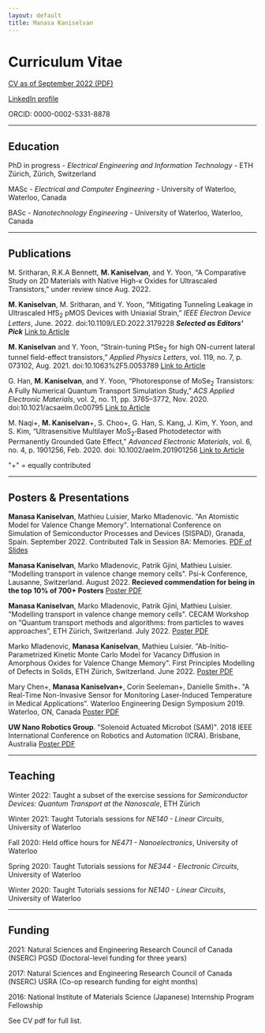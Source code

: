 ```yaml
---
layout: default
title: Manasa Kaniselvan
---
```


# Curriculum Vitae

[CV as of September 2022 (PDF)](/media/cv.pdf)

[LinkedIn profile](https://www.linkedin.com/in/manasa-kaniselvan)

ORCID: 0000-0002-5331-8878

<!-- blank line -->
----
<!-- blank line -->

## Education

PhD in progress - _Electrical Engineering and Information Technology_ - ETH Zürich, Zürich, Switzerland

MASc - _Electrical and Computer Engineering_ - University of Waterloo, Waterloo, Canada

BASc - _Nanotechnology Engineering_ - University of Waterloo, Waterloo, Canada

<!-- blank line -->
----
<!-- blank line -->

## Publications

M. Sritharan, R.K.A Bennett, **M. Kaniselvan**, and Y. Yoon, “A Comparative Study on 2D Materials with Native High-κ Oxides for Ultrascaled Transistors,” under review since Aug. 2022.

**M. Kaniselvan**, M. Sritharan, and Y. Yoon, “Mitigating Tunneling Leakage in Ultrascaled HfS<sub>2</sub> pMOS Devices with Uniaxial Strain,” _IEEE Electron Device Letters_, June. 2022. doi:10.1109/LED.2022.3179228 _**Selected as Editors' Pick**_ [Link to Article](https://ieeexplore.ieee.org/document/9785648) 

**M. Kaniselvan** and Y. Yoon, “Strain-tuning PtSe<sub>2</sub> for high ON-current lateral tunnel field-effect transistors,” _Applied Physics
Letters_, vol. 119, no. 7, p. 073102, Aug. 2021. doi:10.1063%2F5.0053789 [Link to Article](https://aip.scitation.org/doi/abs/10.1063/5.0053789)

G. Han, **M. Kaniselvan**, and Y. Yoon, “Photoresponse of MoSe<sub>2</sub> Transistors: A Fully Numerical Quantum Transport Simulation Study,” _ACS Applied Electronic Materials_, vol. 2, no. 11, pp. 3765–3772, Nov. 2020. doi:10.1021/acsaelm.0c00795 [Link to Article](https://pubs.acs.org/doi/10.1021/acsaelm.0c00795)

M. Naqi+, **M. Kaniselvan**+, S. Choo+, G. Han, S. Kang, J. Kim, Y. Yoon, and S. Kim, “Ultrasensitive Multilayer MoS<sub>2</sub>‐Based Photodetector with Permanently Grounded Gate Effect,” _Advanced Electronic Materials_, vol. 6, no. 4, p. 1901256, Feb. 2020.
doi: 10.1002/aelm.201901256 [Link to Article](https://onlinelibrary.wiley.com/doi/10.1002/aelm.201901256)

"+" = equally contributed

<!-- blank line -->
----
<!-- blank line -->

## Posters & Presentations

**Manasa Kaniselvan**, Mathieu Luisier, Marko Mladenovic. "An Atomistic Model for Valence Change Memory". International Conference on Simulation of Semiconductor Processes and Devices (SISPAD), Granada, Spain. September 2022. Contributed Talk in Session 8A: Memories. [PDF of Slides](/media/SISPAD_2022_slides_8A.pdf)

**Manasa Kaniselvan**, Marko Mladenovic, Patrik Gjini, Mathieu Luisier. "Modelling transport in valence change memory cells". Psi-k Conference, Lausanne, Switzerland. August 2022. **Recieved commendation for being in the top 10% of 700+ Posters** [Poster PDF](/media/PsiK.pdf)

**Manasa Kaniselvan**, Marko Mladenovic, Patrik Gjini, Mathieu Luisier. "Modelling transport in valence change memory cells". CECAM Workshop on “Quantum transport methods and algorithms: from particles to waves approaches”, ETH Zürich, Switzerland. July 2022. [Poster PDF](/media/PsiK.pdf)

Marko Mladenovic, **Manasa Kaniselvan**, Mathieu Luisier. "Ab-Initio-Parametrized Kinetic Monte Carlo Model for Vacancy Diffusion in Amorphous Oxides for Valence Change Memory". First Principles Modelling of Defects in Solids, ETH Zürich, Switzerland. June 2022. [Poster PDF](/media/defects_in_solids_poster.pdf)

Mary Chen+, **Manasa Kaniselvan+**, Corin Seeleman+, Danielle Smith+. "A Real-Time Non-Invasive Sensor for Monitoring Laser-Induced Temperature in Medical Applications". Waterloo Engineering Design Symposium 2019. Waterloo, ON, Canada [Poster PDF](/media/FYDP2019.pdf)

**UW Nano Robotics Group**. "Solenoid Actuated Microbot (SAM)". 2018 IEEE International Conference on Robotics and Automation (ICRA). Brisbane, Australia [Poster PDF](/media/ICRA2018.pdf)

<!-- blank line -->
----
<!-- blank line -->

## Teaching

Winter 2022: Taught a subset of the exercise sessions for *Semiconductor Devices: Quantum Transport at the Nanoscale*, ETH Zürich

Winter 2021: Taught Tutorials sessions for *NE140 - Linear Circuits*, University of Waterloo

Fall 2020: Held office hours for *NE471 - Nanoelectronics*, University of Waterloo

Spring 2020: Taught Tutorials sessions for *NE344 - Electronic Circuits*, University of Waterloo

Winter 2020: Taught Tutorials sessions for *NE140 - Linear Circuits*, University of Waterloo

<!-- blank line -->
----
<!-- blank line -->

## Funding

2021: Natural Sciences and Engineering Research Council of Canada (NSERC) PGSD (Doctoral-level funding for three years)

2017: Natural Sciences and Engineering Research Council of Canada (NSERC) USRA (Co-op research funding for eight months)

2016: National Institute of Materials Science (Japanese) Internship Program Fellowship

See CV pdf for full list.
